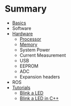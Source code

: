 # Summary

* [Basics](basics/README.md)
* Software
* [Hardware](Hardware.md)
	* [Processor](Processor.md)
	* [Memory](Memory.md)
	* System Power
	* Current Measurement
	* USB
	* EEPROM
	* ADC
	* Expansion headers
* ROS
* [Tutorials](Tutorials.md)
    * [Blink a LED](Blink.md)
    * [Blink a LED in C++](Blink2.md)


